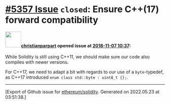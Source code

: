 # [\#5357 Issue](https://github.com/ethereum/solidity/issues/5357) `closed`: Ensure C++(17) forward compatibility

#### <img src="https://avatars.githubusercontent.com/u/56763?u=3e46099035fcc96e01be5297c24450bf40d92134&v=4" width="50">[christianparpart](https://github.com/christianparpart) opened issue at [2018-11-07 10:37](https://github.com/ethereum/solidity/issues/5357):

While Solidity is still using C++11, we should make sure our code also compiles with newer versions.

For C++17, we need to adapt a bit with regards to our use of a `byte`-typedef, as C++17 introduced `enum class std::byte : uint8_t {};`.





-------------------------------------------------------------------------------



[Export of Github issue for [ethereum/solidity](https://github.com/ethereum/solidity). Generated on 2022.05.23 at 03:51:38.]
